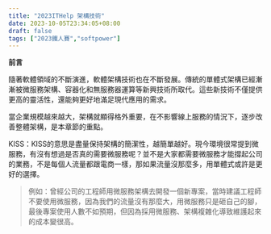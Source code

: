 ```yaml
---
title: "2023ITHelp 架構技術"
date: 2023-10-05T23:34:05+08:00
draft: false
tags: ["2023鐵人賽","softpower"]
---
```


**前言**

隨著軟體領域的不斷演進，軟體架構技術也在不斷發展。傳統的單體式架構已經漸漸被微服務架構、容器化和無服務器運算等新興技術所取代。這些新技術不僅提供更高的靈活性，還能夠更好地滿足現代應用的需求。

當企業規模越來越大，架構就顯得格外重要，在不影響線上服務的情況下，逐步改善整體架構，是本章節的重點。

KISS：KISS的意思是盡量保持架構的簡潔性，越簡單越好。現今環境很常提到微服務，有沒有想過是否真的需要微服務呢？並不是大家都需要微服務才能撐起公司的業務，不是每個人流量都跟電商一樣，那如果流量沒那麼多，用單體式或許是更好的選擇。

> 例如：曾經公司的工程師用微服務架構去開發一個新專案，當時建議工程師不要使用微服務，因為我們的流量沒有那麼大，用微服務只是砸自己的腳，最後專案使用人數不如預期，但因為採用微服務、架構複雜化導致維護起來的成本變很高。